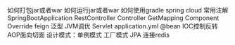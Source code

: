如何打包jar或者war
如何运行jar或者war
如何使用gradle
spring cloud
常用注解
    SpringBootApplication
    RestController
    Controller
    GetMapping
    Component
    Override
feign
泛型
JVM调优
Servlet
application.yml
@bean
IOC控制反转
AOP面向切面
设计模式：单例模式  工厂模式
JPA
连接redis

